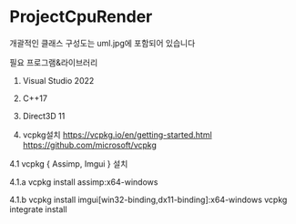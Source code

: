 # ProjectCpuRender

개괄적인 클래스 구성도는 uml.jpg에 포함되어 있습니다

필요 프로그램&라이브러리
1. Visual Studio 2022

2. C++17

3. Direct3D 11

4. vcpkg설치
https://vcpkg.io/en/getting-started.html
https://github.com/microsoft/vcpkg

4.1
vcpkg { Assimp, Imgui } 설치
      
4.1.a
vcpkg install assimp:x64-windows

4.1.b
vcpkg install imgui[win32-binding,dx11-binding]:x64-windows
vcpkg integrate install
